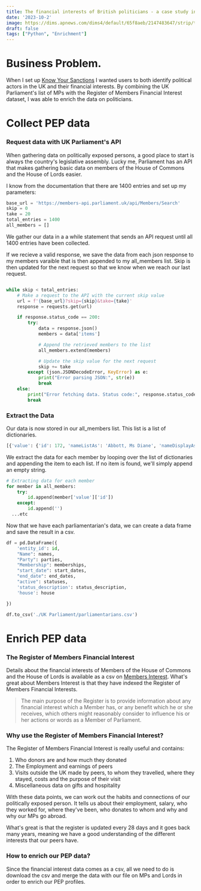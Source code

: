 ```yaml
---
title: The financial interests of British politicians - a case study in enriching PEP data 
date: '2023-10-2'
image: https://dims.apnews.com/dims4/default/65f8aeb/2147483647/strip/true/crop/3000x2000+0+0/resize/1440x960!/format/webp/quality/90/?url=https%3A%2F%2Fstorage.googleapis.com%2Fafs-prod%2Fmedia%2F338de5cc3daa4d4192fb49b95ebc0017%2F3000.jpeg
draft: false
tags: ["Python", "Enrichment"]
---
```


# Business Problem.

When I set up [Know Your Sanctions](https://knowyoursanctions.com) I wanted users to both identify political actors in the UK and their financial interests. By combining the UK Parliament's list of MPs with the Register of Members Financial Interest dataset, I was able to enrich the data on politicians.


# Collect PEP data

### Request data with UK Parliament's API

When gathering data on politically exposed persons, a good place to start is always the country's legislative assembly. Lucky me, Parliament has an API that makes gathering basic data on members of the House of Commons and the House of Lords easier. 

I know from the documentation that there are 1400 entries and set up my parameters:

```py
base_url = 'https://members-api.parliament.uk/api/Members/Search'
skip = 0
take = 20
total_entries = 1400
all_members = []
```
We gather our data in a a while statement that sends an API request until all 1400 entries have been collected. 

If we recieve a valid response, we save the data from each json response to my members varaible that is then appended to my all_members list. Skip is then updated for the next request so that we know when we reach our last request. 

```py

while skip < total_entries:
    # Make a request to the API with the current skip value
    url = f'{base_url}?skip={skip}&take={take}'
    response = requests.get(url)

    if response.status_code == 200:
        try:
            data = response.json()
            members = data['items']

            # Append the retrieved members to the list
            all_members.extend(members)

            # Update the skip value for the next request
            skip += take
        except (json.JSONDecodeError, KeyError) as e:
            print("Error parsing JSON:", str(e))
            break
    else:
        print("Error fetching data. Status code:", response.status_code)
        break

```
### Extract the Data

Our data is now stored in our all_members list. This list is a list of dictionaries. 
```py
[{'value': {'id': 172, 'nameListAs': 'Abbott, Ms Diane', 'nameDisplayAs': 'Ms Diane Abbott', 'nameFullTitle': 'Rt Hon Diane Abbott MP', 'nameAddressAs': 'Ms Abbott', 'latestParty': {'id': 8, 'name': 'Independent', 'abbreviation': 'Ind', 'backgroundColour': 'C0C0C0', 'foregroundColour': 'FFFFFF', 'isLordsMainParty': False, 'isLordsSpiritualParty': False, 'governmentType': None, 'isIndependentParty': True}, {'rel': 'contactInformation', 'href': '/Members/331/Contact', 'method': 'GET'}]}, {'value': {'id': 1615, 'nameListAs': 'Barnes, Michael', 'nameDisplayAs': 'Michael Barnes', 'nameFullTitle': 'Michael Barnes', 'nameAddressAs': None, 'latestParty': {'id': 15, 'name': 'Labour', 'abbreviation': 'Lab', 'backgroundColour': 'ff0000', 'foregroundColour': 'ffffff', 'isLordsMainParty': True, 'isLordsSpiritualParty': False, 'governmentType': 3, 'isIndependentParty': False}, 'gender': 'M', 'latestHouseMembership': {'membershipFrom': 'Brentford and Chiswick', 'membershipFromId': 430, 'house': 1, 'membershipStartDate': '1966-03-31T00:00:00', 'membershipEndDate': '1974-02-28T00:00:00', 'membershipEndReason': None, 'membershipEndReasonNotes': None, 'membershipEndReasonId': None, 'membershipStatus': None}, 'thumbnailUrl': 'https://members-api.parliament.uk/api/Members/1615/Thumbnail'}, 'links': [{'rel': 'self', 'href': '/Members/1615', 'method': 'GET'}, {'rel': 'overview', 'href': '/Members/1615', 'method': 'GET'}, {'rel': 'synopsis', 'href': '/Members/1615/Synopsis', 'method': 'GET'}, {'rel': 'contactInformation', 'href': '/Members/1615/Contact', 'method': 'GET'}]},

```

We extract the data for each member by looping over the list of dictionaries and appending the item to each list. If no item is found, we'll simply append an empty string. 

```py
# Extracting data for each member
for member in all_members:
    try:
        id.append(member['value']['id'])
    except:
        id.append('')
  ...etc

```

Now that we have each parliamentarian's data, we can create a data frame and save the result in a csv.

```py
df = pd.DataFrame({
    'entity_id': id,
    "Name": names,
    "Party": parties,
    "Membership": memberships,
    "start_date": start_dates,
    "end_date": end_dates,
    "active": statuses,
    'status_description': status_description,
    'house': house

})

df.to_csv('./UK Parliament/parliamentarians.csv')
```


# Enrich PEP data

### The Register of Members Financial Interest

Details about the financial interests of Members of the House of Commons and the House of Lords is available as a csv on [Members Interest](https://www.membersinterests.org.uk/commons/downloads). 
What's great about Members Interest is that they have indexed the Register of Members Financial Interests.

> The main purpose of the Register is to provide information about any financial interest which a Member has, or any benefit which he or she receives, which others might reasonably consider to influence his or her actions or words as a Member of Parliament.

### Why use the Register of Members Financial Interest?

The Register of Members Financial Interest is really useful and contains:

1. Who donors are and how much they donated
2. The Employment and earnings of peers
2. Visits outside the UK made by peers, to whom they travelled,  where they stayed, costs and the purpose of their visit
3. Miscellaneous data on gifts and hospitality

With these data points, we can work out the habits and connections of our politically exposed person. It tells us about their employment, salary, who they worked for, where they've been, who donates to whom and why and why our MPs go abroad. 

What's great is that the register is updated every 28 days and it goes back many years, meaning we have a good understanding of the different interests that our peers have. 

### How to enrich our PEP data?


Since the financial interest data comes as a csv, all we need to do is download the csv and merge the data with our file on MPs and Lords in order to enrich our PEP profiles. 
